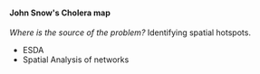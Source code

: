 #### John Snow's Cholera map

*Where is the source of the problem?* Identifying spatial hotspots.

* ESDA
* Spatial Analysis of networks

